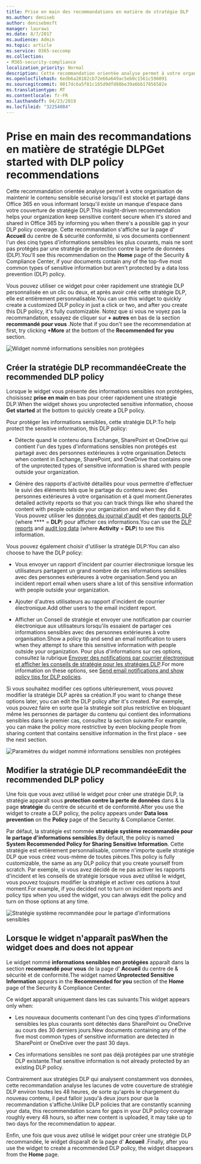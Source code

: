 ```yaml
---
title: Prise en main des recommandations en matière de stratégie DLP
ms.author: deniseb
author: denisebmsft
manager: laurawi
ms.date: 8/7/2017
ms.audience: Admin
ms.topic: article
ms.service: O365-seccomp
ms.collection:
- M365-security-compliance
localization_priority: Normal
description: Cette recommandation orientée analyse permet à votre organisation de maintenir le contenu sensible sécurisé lorsqu'il est stocké et partagé dans Office 365 en vous informant lorsqu'il existe un manque d'espace dans votre couverture de stratégie DLP. Cette recommandation s'affiche sur la page d'accueil du centre de &amp; sécurité conformité, si vos documents contiennent l'un des cinq types d'informations sensibles les plus courants, mais ne sont pas protégés par une stratégie DLP.
ms.openlocfilehash: 6edb6a28182cb72e66a649ac5eb0c1561c596091
ms.sourcegitcommit: 0017dc6a5f81c165d9dfd88be39a6bb17856582e
ms.translationtype: MT
ms.contentlocale: fr-FR
ms.lasthandoff: 04/23/2019
ms.locfileid: "32254084"
---
```

# <a name="get-started-with-dlp-policy-recommendations"></a><span data-ttu-id="f9bbd-104">Prise en main des recommandations en matière de stratégie DLP</span><span class="sxs-lookup"><span data-stu-id="f9bbd-104">Get started with DLP policy recommendations</span></span>

<span data-ttu-id="f9bbd-105">Cette recommandation orientée analyse permet à votre organisation de maintenir le contenu sensible sécurisé lorsqu'il est stocké et partagé dans Office 365 en vous informant lorsqu'il existe un manque d'espace dans votre couverture de stratégie DLP.</span><span class="sxs-lookup"><span data-stu-id="f9bbd-105">This insight-driven recommendation helps your organization keep sensitive content secure when it's stored and shared in Office 365 by informing you when there's a possible gap in your DLP policy coverage.</span></span> <span data-ttu-id="f9bbd-106">Cette recommandation s'affiche sur la page d' **Accueil** du centre de &amp; sécurité conformité, si vos documents contiennent l'un des cinq types d'informations sensibles les plus courants, mais ne sont pas protégés par une stratégie de protection contre la perte de données (DLP).</span><span class="sxs-lookup"><span data-stu-id="f9bbd-106">You'll see this recommendation on the **Home** page of the Security &amp; Compliance Center, if your documents contain any of the top-five most common types of sensitive information but aren't protected by a data loss prevention (DLP) policy.</span></span> 
  
<span data-ttu-id="f9bbd-107">Vous pouvez utiliser ce widget pour créer rapidement une stratégie DLP personnalisée en un clic ou deux, et après avoir créé cette stratégie DLP, elle est entièrement personnalisable.</span><span class="sxs-lookup"><span data-stu-id="f9bbd-107">You can use this widget to quickly create a customized DLP policy in just a click or two, and after you create this DLP policy, it's fully customizable.</span></span> <span data-ttu-id="f9bbd-108">Notez que si vous ne voyez pas la recommandation, essayez de cliquer sur **+ autres** en bas de la section **recommandé pour vous** .</span><span class="sxs-lookup"><span data-stu-id="f9bbd-108">Note that if you don't see the recommendation at first, try clicking **+More** at the bottom of the **Recommended for you** section.</span></span> 
  
![Widget nommé informations sensibles non protégées](media/91bc04d2-6eff-4294-8b73-b2d56d26ffc4.png)
  
## <a name="create-the-recommended-dlp-policy"></a><span data-ttu-id="f9bbd-110">Créer la stratégie DLP recommandée</span><span class="sxs-lookup"><span data-stu-id="f9bbd-110">Create the recommended DLP policy</span></span>

<span data-ttu-id="f9bbd-111">Lorsque le widget vous présente des informations sensibles non protégées, choisissez **prise en main** en bas pour créer rapidement une stratégie DLP.</span><span class="sxs-lookup"><span data-stu-id="f9bbd-111">When the widget shows you unprotected sensitive information, choose **Get started** at the bottom to quickly create a DLP policy.</span></span> 
  
<span data-ttu-id="f9bbd-112">Pour protéger les informations sensibles, cette stratégie DLP:</span><span class="sxs-lookup"><span data-stu-id="f9bbd-112">To help protect the sensitive information, this DLP policy:</span></span>
  
- <span data-ttu-id="f9bbd-113">Détecte quand le contenu dans Exchange, SharePoint et OneDrive qui contient l'un des types d'informations sensibles non protégés est partagé avec des personnes extérieures à votre organisation.</span><span class="sxs-lookup"><span data-stu-id="f9bbd-113">Detects when content in Exchange, SharePoint, and OneDrive that contains one of the unprotected types of sensitive information is shared with people outside your organization.</span></span>
    
- <span data-ttu-id="f9bbd-114">Génère des rapports d'activité détaillés pour vous permettre d'effectuer le suivi des éléments tels que le partage du contenu avec des personnes extérieures à votre organisation et à quel moment.</span><span class="sxs-lookup"><span data-stu-id="f9bbd-114">Generates detailed activity reports so that you can track things like who shared the content with people outside your organization and when they did it.</span></span> <span data-ttu-id="f9bbd-115">Vous pouvez utiliser les [données du journal d'audit](search-the-audit-log-in-security-and-compliance.md) et des [rapports DLP](view-the-dlp-reports.md) (where \*\*\*\* = **DLP**) pour afficher ces informations.</span><span class="sxs-lookup"><span data-stu-id="f9bbd-115">You can use the [DLP reports](view-the-dlp-reports.md) and [audit log data](search-the-audit-log-in-security-and-compliance.md) (where **Activity** = **DLP**) to see this information.</span></span>
    
<span data-ttu-id="f9bbd-116">Vous pouvez également choisir d'utiliser la stratégie DLP:</span><span class="sxs-lookup"><span data-stu-id="f9bbd-116">You can also choose to have the DLP policy:</span></span>
  
- <span data-ttu-id="f9bbd-117">Vous envoyer un rapport d'incident par courrier électronique lorsque les utilisateurs partagent un grand nombre de ces informations sensibles avec des personnes extérieures à votre organisation.</span><span class="sxs-lookup"><span data-stu-id="f9bbd-117">Send you an incident report email when users share a lot of this sensitive information with people outside your organization.</span></span>
    
- <span data-ttu-id="f9bbd-118">Ajouter d'autres utilisateurs au rapport d'incident de courrier électronique.</span><span class="sxs-lookup"><span data-stu-id="f9bbd-118">Add other users to the email incident report.</span></span>
    
- <span data-ttu-id="f9bbd-119">Afficher un Conseil de stratégie et envoyer une notification par courrier électronique aux utilisateurs lorsqu'ils essaient de partager ces informations sensibles avec des personnes extérieures à votre organisation.</span><span class="sxs-lookup"><span data-stu-id="f9bbd-119">Show a policy tip and send an email notification to users when they attempt to share this sensitive information with people outside your organization.</span></span> <span data-ttu-id="f9bbd-120">Pour plus d'informations sur ces options, consultez la rubrique [Envoyer des notifications par courrier électronique et afficher les conseils de stratégie pour les stratégies DLP](use-notifications-and-policy-tips.md).</span><span class="sxs-lookup"><span data-stu-id="f9bbd-120">For more information on these options, see [Send email notifications and show policy tips for DLP policies](use-notifications-and-policy-tips.md).</span></span>
    
<span data-ttu-id="f9bbd-121">Si vous souhaitez modifier ces options ultérieurement, vous pouvez modifier la stratégie DLP après sa création.</span><span class="sxs-lookup"><span data-stu-id="f9bbd-121">If you want to change these options later, you can edit the DLP policy after it's created.</span></span> <span data-ttu-id="f9bbd-122">Par exemple, vous pouvez faire en sorte que la stratégie soit plus restrictive en bloquant même les personnes de partager du contenu qui contient des informations sensibles dans le premier cas, consultez la section suivante.</span><span class="sxs-lookup"><span data-stu-id="f9bbd-122">For example, you can make the policy more restrictive by even blocking people from sharing content that contains sensitive information in the first place - see the next section.</span></span>
  
![Paramètres du widget nommé informations sensibles non protégées](media/b6106cbd-1bed-4582-aaef-b678de470c9b.png)
  
## <a name="edit-the-recommended-dlp-policy"></a><span data-ttu-id="f9bbd-124">Modifier la stratégie DLP recommandée</span><span class="sxs-lookup"><span data-stu-id="f9bbd-124">Edit the recommended DLP policy</span></span>

<span data-ttu-id="f9bbd-125">Une fois que vous avez utilisé le widget pour créer une stratégie DLP, la stratégie apparaît sous **protection contre la perte de données** dans &amp; la page **stratégie** du centre de sécurité et de conformité.</span><span class="sxs-lookup"><span data-stu-id="f9bbd-125">After you use the widget to create a DLP policy, the policy appears under **Data loss prevention** on the **Policy** page of the Security &amp; Compliance Center.</span></span> 
  
<span data-ttu-id="f9bbd-126">Par défaut, la stratégie est nommée **stratégie système recommandée pour le partage d'informations sensibles**.</span><span class="sxs-lookup"><span data-stu-id="f9bbd-126">By default, the policy is named **System Recommended Policy for Sharing Sensitive Information**.</span></span> <span data-ttu-id="f9bbd-127">Cette stratégie est entièrement personnalisable, comme n'importe quelle stratégie DLP que vous créez vous-même de toutes pièces.</span><span class="sxs-lookup"><span data-stu-id="f9bbd-127">This policy is fully customizable, the same as any DLP policy that you create yourself from scratch.</span></span> <span data-ttu-id="f9bbd-128">Par exemple, si vous avez décidé de ne pas activer les rapports d'incident et les conseils de stratégie lorsque vous avez utilisé le widget, vous pouvez toujours modifier la stratégie et activer ces options à tout moment.</span><span class="sxs-lookup"><span data-stu-id="f9bbd-128">For example, if you decided not to turn on incident reports and policy tips when you used the widget, you can always edit the policy and turn on those options at any time.</span></span>
  
![Stratégie système recommandée pour le partage d'informations sensibles](media/2fc49f25-ec25-4433-add4-d60f73888f13.png)
  
## <a name="when-the-widget-does-and-does-not-appear"></a><span data-ttu-id="f9bbd-130">Lorsque le widget n'apparaît pas</span><span class="sxs-lookup"><span data-stu-id="f9bbd-130">When the widget does and does not appear</span></span>

<span data-ttu-id="f9bbd-131">Le widget nommé **informations sensibles non protégées** apparaît dans la section **recommandé pour vous** de la page d' **Accueil** du centre de &amp; sécurité et de conformité.</span><span class="sxs-lookup"><span data-stu-id="f9bbd-131">The widget named **Unprotected Sensitive Information** appears in the **Recommended for you** section of the **Home** page of the Security &amp; Compliance Center.</span></span> 
  
<span data-ttu-id="f9bbd-132">Ce widget apparaît uniquement dans les cas suivants:</span><span class="sxs-lookup"><span data-stu-id="f9bbd-132">This widget appears only when:</span></span>
  
- <span data-ttu-id="f9bbd-133">Les nouveaux documents contenant l'un des cinq types d'informations sensibles les plus courants sont détectés dans SharePoint ou OneDrive au cours des 30 derniers jours.</span><span class="sxs-lookup"><span data-stu-id="f9bbd-133">New documents containing any of the five most common types of sensitive information are detected in SharePoint or OneDrive over the past 30 days.</span></span>
    
- <span data-ttu-id="f9bbd-134">Ces informations sensibles ne sont pas déjà protégées par une stratégie DLP existante.</span><span class="sxs-lookup"><span data-stu-id="f9bbd-134">That sensitive information is not already protected by an existing DLP policy.</span></span>
    
<span data-ttu-id="f9bbd-135">Contrairement aux stratégies DLP qui analysent constamment vos données, cette recommandation analyse les lacunes de votre couverture de stratégie DLP environ toutes les 48 heures, de sorte qu'après le chargement du nouveau contenu, il peut falloir jusqu'à deux jours pour que la recommandation s'affiche.</span><span class="sxs-lookup"><span data-stu-id="f9bbd-135">Unlike DLP policies that are constantly scanning your data, this recommendation scans for gaps in your DLP policy coverage roughly every 48 hours, so after new content is uploaded, it may take up to two days for the recommendation to appear.</span></span>
  
<span data-ttu-id="f9bbd-136">Enfin, une fois que vous avez utilisé le widget pour créer une stratégie DLP recommandée, le widget disparaît de la page d' **Accueil** .</span><span class="sxs-lookup"><span data-stu-id="f9bbd-136">Finally, after you use the widget to create a recommended DLP policy, the widget disappears from the **Home** page.</span></span> 
  

